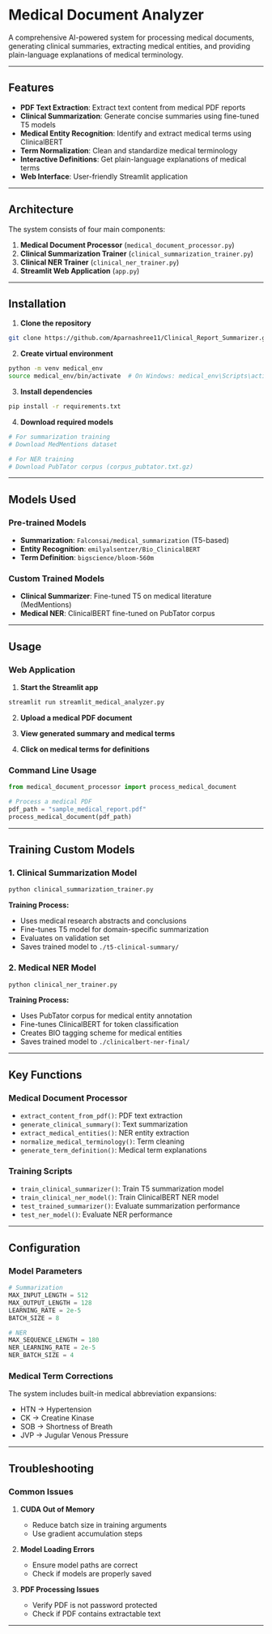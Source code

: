 # Medical Document Analyzer

A comprehensive AI-powered system for processing medical documents, generating clinical summaries, extracting medical entities, and providing plain-language explanations of medical terminology.

---

## Features

- **PDF Text Extraction**: Extract text content from medical PDF reports
- **Clinical Summarization**: Generate concise summaries using fine-tuned T5 models
- **Medical Entity Recognition**: Identify and extract medical terms using ClinicalBERT
- **Term Normalization**: Clean and standardize medical terminology
- **Interactive Definitions**: Get plain-language explanations of medical terms
- **Web Interface**: User-friendly Streamlit application

---

## Architecture

The system consists of four main components:

1. **Medical Document Processor** (`medical_document_processor.py`)
2. **Clinical Summarization Trainer** (`clinical_summarization_trainer.py`)
3. **Clinical NER Trainer** (`clinical_ner_trainer.py`)
4. **Streamlit Web Application** (`app.py`)

---

## Installation

1. **Clone the repository**
```bash
git clone https://github.com/Aparnashree11/Clinical_Report_Summarizer.git
```

2. **Create virtual environment**
```bash
python -m venv medical_env
source medical_env/bin/activate  # On Windows: medical_env\Scripts\activate
```

3. **Install dependencies**
```bash
pip install -r requirements.txt
```

4. **Download required models**
```bash
# For summarization training
# Download MedMentions dataset

# For NER training
# Download PubTator corpus (corpus_pubtator.txt.gz)
```

---

## Models Used

### Pre-trained Models
- **Summarization**: `Falconsai/medical_summarization` (T5-based)
- **Entity Recognition**: `emilyalsentzer/Bio_ClinicalBERT`
- **Term Definition**: `bigscience/bloom-560m`

### Custom Trained Models
- **Clinical Summarizer**: Fine-tuned T5 on medical literature (MedMentions)
- **Medical NER**: ClinicalBERT fine-tuned on PubTator corpus

---

## Usage

### Web Application

1. **Start the Streamlit app**
```bash
streamlit run streamlit_medical_analyzer.py
```

2. **Upload a medical PDF document**

3. **View generated summary and medical terms**

4. **Click on medical terms for definitions**

### Command Line Usage

```python
from medical_document_processor import process_medical_document

# Process a medical PDF
pdf_path = "sample_medical_report.pdf"
process_medical_document(pdf_path)
```

---

## Training Custom Models

### 1. Clinical Summarization Model

```bash
python clinical_summarization_trainer.py
```

**Training Process:**
- Uses medical research abstracts and conclusions
- Fine-tunes T5 model for domain-specific summarization
- Evaluates on validation set
- Saves trained model to `./t5-clinical-summary/`

### 2. Medical NER Model

```bash
python clinical_ner_trainer.py
```

**Training Process:**
- Uses PubTator corpus for medical entity annotation
- Fine-tunes ClinicalBERT for token classification
- Creates BIO tagging scheme for medical entities
- Saves trained model to `./clinicalbert-ner-final/`

---

## Key Functions

### Medical Document Processor
- `extract_content_from_pdf()`: PDF text extraction
- `generate_clinical_summary()`: Text summarization
- `extract_medical_entities()`: NER entity extraction
- `normalize_medical_terminology()`: Term cleaning
- `generate_term_definition()`: Medical term explanations

### Training Scripts
- `train_clinical_summarizer()`: Train T5 summarization model
- `train_clinical_ner_model()`: Train ClinicalBERT NER model
- `test_trained_summarizer()`: Evaluate summarization performance
- `test_ner_model()`: Evaluate NER performance

---

## Configuration

### Model Parameters
```python
# Summarization
MAX_INPUT_LENGTH = 512
MAX_OUTPUT_LENGTH = 128
LEARNING_RATE = 2e-5
BATCH_SIZE = 8

# NER
MAX_SEQUENCE_LENGTH = 180
NER_LEARNING_RATE = 2e-5
NER_BATCH_SIZE = 4
```

### Medical Term Corrections
The system includes built-in medical abbreviation expansions:
- HTN → Hypertension
- CK → Creatine Kinase
- SOB → Shortness of Breath
- JVP → Jugular Venous Pressure

---

## Troubleshooting

### Common Issues

1. **CUDA Out of Memory**
   - Reduce batch size in training arguments
   - Use gradient accumulation steps

2. **Model Loading Errors**
   - Ensure model paths are correct
   - Check if models are properly saved

3. **PDF Processing Issues**
   - Verify PDF is not password protected
   - Check if PDF contains extractable text

---
     
